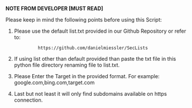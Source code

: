 ******************NOTE FROM DEVELOPER  [MUST READ]******************

Please keep in mind the following points before using this Script:

1. Please use the default list.txt provided in our Github Repository or refer to:

                https://github.com/danielmiessler/SecLists
                
2. If using list other than default provided than paste the txt file in this python file directory renaming file to list.txt.

3. Please Enter the Target in the provided format. For example: google.com,bing.com,target.com

4. Last but not least it will only find subdomains available on https connection.

